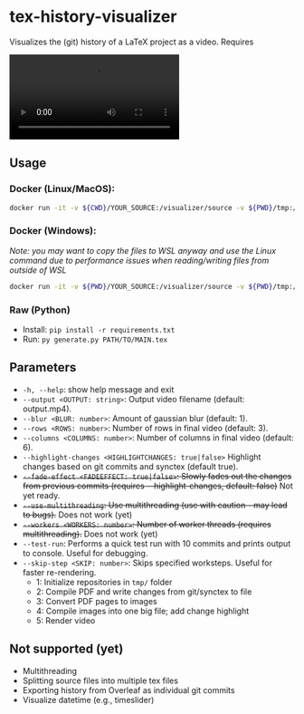 # tex-history-visualizer

Visualizes the (git) history of a LaTeX project as a video. Requires 

![](/example.mp4?raw=true)

## Usage
### Docker (Linux/MacOS):
```bash
docker run -it -v ${CWD}/YOUR_SOURCE:/visualizer/source -v ${PWD}/tmp:/visualizer/tmp -v ${PWD}/output:/visualizer/output tex-history-visualizer source/YOUR_MAIN.tex
```

### Docker (Windows):
*Note: you may want to copy the files to WSL anyway and use the Linux command due to performance issues when reading/writing files from outside of WSL*
```bash
docker run -it -v ${PWD}/YOUR_SOURCE:/visualizer/source -v ${PWD}/tmp:/visualizer/tmp -v ${PWD}/output:/visualizer/output tex-history-visualizer source/YOUR_MAIN.tex
```

### Raw (Python)
- Install: `pip install -r requirements.txt`
- Run: `py generate.py PATH/TO/MAIN.tex`

## Parameters
  - `-h, --help`: show help message and exit
  - `--output <OUTPUT: string>`: Output video filename (default: output.mp4).
  - `--blur <BLUR: number>`: Amount of gaussian blur (default: 1).
  - `--rows <ROWS: number>`: Number of rows in final video (default: 3).
  - `--columns <COLUMNS: number>`: Number of columns in final video (default: 6).
  - `--highlight-changes <HIGHLIGHTCHANGES: true|false>` Highlight changes based on git commits and synctex (default true).
  - ~~`--fade-effect <FADEEFFECT: true|false>`: Slowly fades out the changes from previous commits (requires --highlight-changes, default: false)~~ Not yet ready.
  - ~~`--use-multithreading`: Use multithreading (use with caution - may lead to bugs).~~ Does not work (yet)
  - ~~`--workers <WORKERS: number>`: Number of worker threads (requires multithreading).~~ Does not work (yet)
  - `--test-run`: Performs a quick test run with 10 commits and prints output to console. Useful for debugging.
  - `--skip-step <SKIP: number>`: Skips specified worksteps. Useful for faster re-rendering.
    - 1: Initialize repositories in `tmp/` folder
    - 2: Compile PDF and write changes from git/synctex to file
    - 3: Convert PDF pages to images
    - 4: Compile images into one big file; add change highlight
    - 5: Render video

## Not supported (yet)
- Multithreading
- Splitting source files into multiple tex files
- Exporting history from Overleaf as individual git commits
- Visualize datetime (e.g., timeslider)
